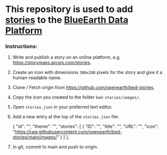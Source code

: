 # This repository is used to add [stories](https://blueearthdata.org/stories) to the [BlueEarth Data Platform](https://blueearthdata.org/)

### Instructions:
1. Write and publish a story on an online platform, e.g. https://storymaps.arcgis.com/stories.
2. Create an icon with dimensions `300x280` pixels for the story and give it a human-readable name.
3. Clone / Fetch origin from https://github.com/openearth/bed-stories.
4. Copy the icon you created to the folder `bed-stories/images/`.
5. Open `stories.json` in your preferred text editor.
6. Add a new entry at the top of the `stories.json` file:

    {
    "id": "<insert id>",
    "theme": "<insert theme>",
    "stories": [
      {
        "ID": "<insert aplha-numeric-id>",
        "title": "<insert title for story>",
        "URL": "<insert URL to story published on an online platform>",
        "icon": "https://raw.githubusercontent.com/openearth/bed-stories/main/images/<insert filename of icon>"
      }
    ]
    },

7. In git, commit to main and push to origin.
